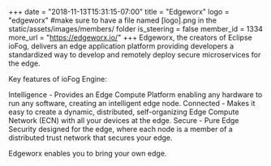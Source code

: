 +++
date = "2018-11-13T15:31:15-07:00"
title = "Edgeworx"
logo = "edgeworx" #make sure to have a file named [logo].png in the static/assets/images/members/ folder
is_steering = false
member_id = 1334
more_url = "https://edgeworx.io/"
+++
Edgeworx, the creators of Eclipse ioFog, delivers an edge application platform providing developers a standardized way to develop and remotely deploy secure microservices for the edge.

Key features of ioFog Engine:

Intelligence - Provides an Edge Compute Platform enabling any hardware to run any software, creating an intelligent edge node.
Connected - Makes it easy to create a dynamic, distributed, self-organizing Edge Compute Network (ECN) with all your devices at the edge.
Secure - Pure Edge Security designed for the edge, where each node is a member of a distributed trust network that secures your edge.

Edgeworx enables you to bring your own edge.